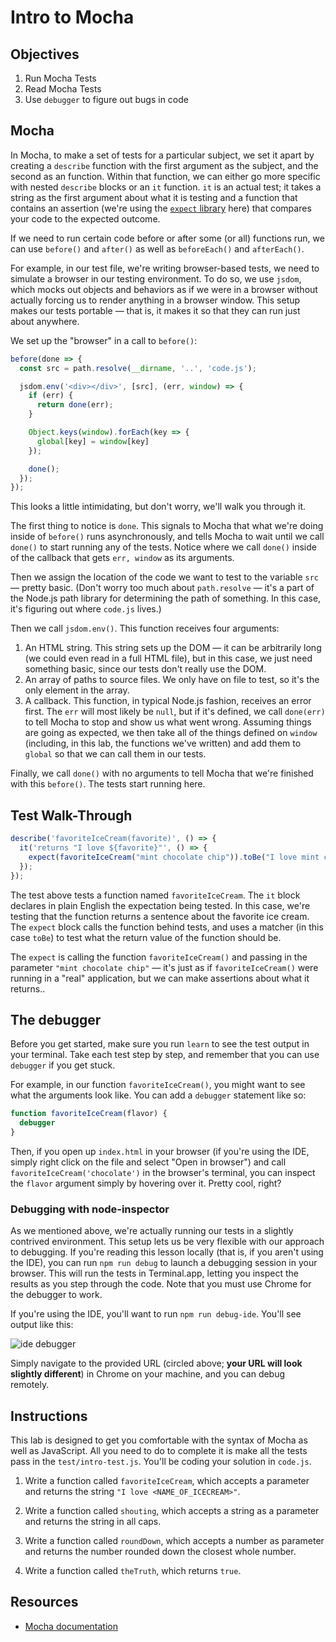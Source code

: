 # Intro to Mocha

## Objectives

1. Run Mocha Tests
2. Read Mocha Tests
3. Use `debugger` to figure out bugs in code

## Mocha

In Mocha, to make a set of tests for a particular subject, we set it apart by creating a `describe` function with the first argument as the subject, and the second as an function. Within that function, we can either go more specific with nested `describe` blocks or an `it` function. `it` is an actual test; it takes a string as the first argument about what it is testing and a function that contains an assertion (we're using the [`expect` library](https://github.com/mjackson/expect) here) that compares your code to the expected outcome.

If we need to run certain code before or after some (or all) functions run, we can use `before()` and `after()` as well as `beforeEach()` and `afterEach()`.

For example, in our test file, we're writing browser-based tests, we need to simulate a browser in our testing environment. To do so, we use `jsdom`, which mocks out objects and behaviors as if we were in a browser without actually forcing us to render anything in a browser window. This setup makes our tests portable — that is, it makes it so that they can run just about anywhere.

We set up the "browser" in a call to `before()`:

```javascript
before(done => {
  const src = path.resolve(__dirname, '..', 'code.js');

  jsdom.env('<div></div>', [src], (err, window) => {
    if (err) {
      return done(err);
    }

    Object.keys(window).forEach(key => {
      global[key] = window[key]
    });

    done();
  });
});
```

This looks a little intimidating, but don't worry, we'll walk you through it.

The first thing to notice is `done`. This signals to Mocha that what we're doing inside of `before()` runs asynchronously, and tells Mocha to wait until we call `done()` to start running any of the tests. Notice where we call `done()` inside of the callback that gets `err, window` as its arguments.

Then we assign the location of the code we want to test to the variable `src` — pretty basic. (Don't worry too much about `path.resolve` — it's a part of the Node.js path library for determining the path of something. In this case, it's figuring out where `code.js` lives.)

Then we call `jsdom.env()`. This function receives four arguments:

1. An HTML string. This string sets up the DOM — it can be arbitrarily long (we could even read in a full HTML file), but in this case, we just need something basic, since our tests don't really use the DOM.
2. An array of paths to source files. We only have on file to test, so it's the only element in the array.
3. A callback. This function, in typical Node.js fashion, receives an error first. The `err` will most likely be `null`, but if it's defined, we call `done(err)` to tell Mocha to stop and show us what went wrong. Assuming things are going as expected, we then take all of the things defined on `window` (including, in this lab, the functions we've written) and add them to `global` so that we can call them in our tests.

Finally, we call `done()` with no arguments to tell Mocha that we're finished with this `before()`. The tests start running here.

## Test Walk-Through

```js
describe('favoriteIceCream(favorite)', () => {
  it('returns "I love ${favorite}"', () => {
    expect(favoriteIceCream("mint chocolate chip")).toBe("I love mint chocolate chip");
  });
});
```

The test above tests a function named `favoriteIceCream`. The `it` block declares in plain English the expectation being tested. In this case, we're testing that the function returns a sentence about the favorite ice cream. The `expect` block calls the function behind tests, and uses a matcher (in this case `toBe`) to test what the return value of the function should be.

The `expect` is calling the function `favoriteIceCream()` and passing in the parameter `"mint chocolate chip"` — it's just as if `favoriteIceCream()` were running in a "real" application, but we can make assertions about what it returns..

## The debugger

Before you get started, make sure you run `learn` to see the test output in your terminal. Take each test step by step, and remember that you can use `debugger` if you get stuck.

For example, in our function `favoriteIceCream()`, you might want to see what the arguments look like. You can add a `debugger` statement like so:

```javascript
function favoriteIceCream(flavor) {
  debugger
}
```

Then, if you open up `index.html` in your browser (if you're using the IDE, simply right click on the file and select "Open in browser") and call `favoriteIceCream('chocolate')` in the browser's terminal, you can inspect the `flavor` argument simply by hovering over it. Pretty cool, right?

### Debugging with node-inspector

As we mentioned above, we're actually running our tests in a slightly contrived environment. This setup lets us be very flexible with our approach to debugging. If you're reading this lesson locally (that is, if you aren't using the IDE), you can run `npm run debug` to launch a debugging session in your browser. This will run the tests in Terminal.app, letting you inspect the results as you step through the code. Note that you must use Chrome for the debugger to work.

If you're using the IDE, you'll want to run `npm run debug-ide`. You'll see output like this:

![ide debugger](https://curriculum-content.s3.amazonaws.com/skills-based-js/ide_debugger.png)

Simply navigate to the provided URL (circled above; **your URL will look slightly different**) in Chrome on your machine, and you can debug remotely.

## Instructions

This lab is designed to get you comfortable with the syntax of Mocha as well as JavaScript. All you need to do to complete it is make all the tests pass in the `test/intro-test.js`.  You'll be coding your solution in `code.js`.

1. Write a function called `favoriteIceCream`, which accepts a parameter and returns the string `"I love <NAME_OF_ICECREAM>"`.

2. Write a function called `shouting`, which accepts a string as a parameter and returns the string in all caps.

3. Write a function called `roundDown`, which accepts a number as parameter and returns the number rounded down the closest whole number.

4.  Write a function called `theTruth`, which returns `true`.

## Resources

- [Mocha documentation](http://mochajs.org/)
